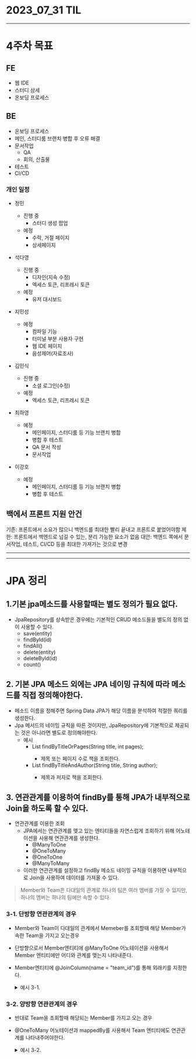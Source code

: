 # 2023_07_31 TIL
---
# 4주차 목표
## FE
- 웹 IDE
- 스터디 상세
- 온보딩 프로세스

## BE
- 온보딩 프로세스
- 메인, 스터디룸 브랜치 병합 후 오류 해결
- 문서작업
    - QA
    - 회의, 산출물
- 테스트
- CI/CD

### 개인 일정
- 정민
    - 진행 중
        - 스터디 생성 팝업
    - 예정
        - 수락, 거절 페이지
        - 상세페이지

- 석다영
    - 진행 중
        - 디자인(지속 수정)
        - 엑세스 토큰, 리프레시 토큰
    - 예정
        - 유저 대시보드

- 지민성
    - 예정
        - 컴파일 기능
        - 터미널 부분 사용자 구현
        - 웹 IDE 페이지
        - 음성제어(자료조사)

- 김민식
    - 진행 중
        - 소셜 로그인(수정)
    - 예정
        - 엑세스 토큰, 리프레시 토큰


- 최하영
    - 예정
        - 메인페이지, 스터디룸 등 기능 브랜치 병합
        - 병합 후 테스트
        - QA 문서 작성
        - 문서작업

- 이강호
    - 예정
        - 메인페이지, 스터디룸 등 기능 브랜치 병합
        - 병합 후 테스트


## 백에서 프론트 지원 안건
기존: 프론트에서 소요가 많으니 백엔드를 최대한 빨리 끝내고 프론트로 붙었어야함
제한: 프론트에서 백엔드로 넘길 수 있는, 분리 가능한 요소가 없음
대안: 백엔드 쪽에서 문서작업, 테스트, CI/CD 등을 최대한 가져가는 것으로 변경

---

---

# JPA 정리

## 1.기본 jpa메소드를 사용할때는 별도 정의가 필요 없다.
- JpaRepository를 상속받은 경우에는 기본적인 CRUD 메소드들을 별도의 정의 없이 사용할 수 있다.
    - save(entity)
    - findById(id)
    - findAll()
    - delete(entity)
    - deleteById(id)
    - count()

## 2. 기본 JPA 메소드 외에는 JPA 네이밍 규칙에 따라 메소드를 직접 정의해야한다.
- 메소드 이름을 정해주면 Spring Data JPA가 해당 이름을 분석하여 적절한 쿼리를 생성한다.
- Jpa 메서드의 네이밍 규칙을 따른 것이지만, JpaRepository에 기본적으로 제공되는 것은 아니라면 별도로 정의해야한다.
    - 예시
        - List<Book> findByTitleOrPages(String title, int pages);
            - 제목 또는 페이지 수로 책을 조회한다.
        - List<Book> findByTitleAndAuthor(String title, String author);
            - 제목과 저자로 책을 조회한다.

## 3. 연관관계를 이용하여 findBy를 통해 JPA가 내부적으로 Join을 하도록 할 수 있다.
- 연관관계를 이용한 조회
    - JPA에서는 연관관계를 맺고 있는 엔티티들을 자연스럽게 조회하기 위해 어노테이션을 사용해 연관관계를 생성한다.
        - @ManyToOne
        - @OneToMany
        - @OneToOne
        - @ManyToMany
    - 이러한 연관관계를 설정하고 findBy 메소드 네이밍 규칙을 이용하면 내부적으로 Join을 사용하여 데이터를 가져올 수 있다.

> Member와 Team은 다대일의 관계로 하나의 팀은 여러 멤버를 가질 수 있지만, 하나의 멤버는 하나의 팀에만 속할 수 있다.

### 3-1. 단방향 연관관계의 경우
- Member와 Team이 다대일의 관계에서 Memeber를 조회할때 해당 Member가 속한 Team을 가지고 오는경우
- 단방향으로서 Member엔티티에 @ManyToOne 어노테이션을 사용해서 Member 엔티티에만 어디와 관계를 맺는지 나타내준다.
- Member엔티티에 @JoinColumn(name = "team_id")를 통해 외래키를 지정한다.

    <details>
    <summary> 예시 3-1.</summary>
    <div markdown="1">

    ## Member : Team = N : 1 이며 단방향일때, Member를 조회할때 Team 정보도 가져온다.

    ### Member 엔티티:
    ```
    @Entity
    public class Member {
        @Id
        @GeneratedValue(strategy = GenerationType.IDENTITY)
        private Long id;
        private String name;
        private int age;

        @ManyToOne(fetch = FetchType.LAZY)
        @JoinColumn(name = "team_id")
        private Team team;
    }
    ```

    ### Team 엔티티(단방향의 경우):
    ```
    @Entity
    public class Team {
        @Id
        @GeneratedValue(strategy = GenerationType.IDENTITY)
        private Long id;
        private String teamName;
    }
    ```

    ### MemberRepository
    ```
    public interface MemberRepository extends JpaRepository<Member, Long> {
        List<Member> findByTeam_TeamName(String teamName);
    }
    ```
    ### Service
    ```
    @Service
    public class MemberService {

        @Autowired
        private MemberRepository memberRepository;

        public List<Member> getMembersByTeamName(String teamName) {
            return memberRepository.findByTeam_TeamName(teamName);
        }
    }
    ```

    </div>
    </details>

### 3-2. 양방향 연관관계의 경우
- 반대로 Team을 조회할때 해당되는 Member를 가지고 오는 경우
- @OneToMany 어노테이션과 mappedBy를 사용해서 Team 엔티티에도 연관관계를 나타내주어야한다.

    <details>
    <summary> 예시 3-2.</summary>
    <div markdown="1">

    ## Member : Team = N : 1 이며 양방향일때, Team를 조회할때 Team에 속한 Member의 정보도 가져온다.

    ### Member 엔티티:
    ```
    @Entity
    public class Member {
        @Id
        @GeneratedValue(strategy = GenerationType.IDENTITY)
        private Long id;
        private String name;
        private int age;

        @ManyToOne(fetch = FetchType.LAZY)
        @JoinColumn(name = "team_id")
        private Team team;
    }
    ```

    ### Team 엔티티(양방향의 경우):
    ```
    @Entity
    public class Team {
        @Id
        @GeneratedValue(strategy = GenerationType.IDENTITY)
        private Long id;
        private String teamName;

        @OneToMany(mappedBy = "team", fetch = FetchType.LAZY)
        private List<Member> members = new ArrayList<>();
    }
    ```

    ### TeamRepository
    ```
    public interface TeamRepository extends JpaRepository<Team, Long> {

        // 특정 팀을 조회하는 메소드
        List<Team> findByTeamName(String teamName);
    }
    ```

    ### Service
    ```
    @Service
    public class TeamService {

        @Autowired
        private TeamRepository teamRepository;

        public Team getTeamWithMembers(String teamName) {
            List<Team> teams = teamRepository.findByTeamName(teamName);
            if (!teams.isEmpty()) {
                Team team = teams.get(0);
                List<Member> members = team.getMembers();
                // 특정 팀에 속한 멤버들을 함께 조회할 수 있습니다.
                return team;
            }
            return null;
        }
    }
    ```

    이 메소드는 특정 팀을 조회하는데 사용되며, teamName이라는 속성을 기준으로 팀을 찾습니다. 예를 들어, "TeamA"라는 이름을 가진 팀을 조회하고 싶다면 findByTeamName("TeamA")와 같이 메소드를 호출하면 된다.

    하지만 이 메소드는 Team 엔티티와 Member 엔티티 사이에 양방향 연관관계가 설정되어 있기 때문에, 특정 팀을 조회할 때 해당 팀에 속한 멤버들도 함께 조회할 수 있다.

    getTeamWithMembers 메소드는 TeamRepository의 findByTeamName 메소드를 사용하여 특정 팀을 조회합니다. 그리고 Team 엔티티에는 members 속성이 정의되어 있으므로 team.getMembers()를 통해 특정 팀에 속한 멤버들을 함께 조회할 수 있다.

    이렇게 findByTeamName 메소드로 특정 팀을 조회할 때 해당 팀에 속한 멤버들도 함께 조회할 수 있다.

    </div>
    </details>

